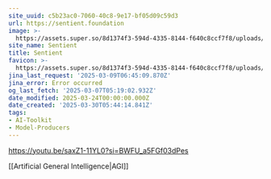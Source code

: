 ```yaml
---
site_uuid: c5b23ac0-7060-40c8-9e17-bf05d09c59d3
url: https://sentient.foundation
image: >-
  https://assets.super.so/8d1374f3-594d-4335-8144-f640c8ccf7f8/uploads/cover/0c89c4e0-9af3-4e4b-a598-094e74ad4549.png
site_name: Sentient
title: Sentient
favicon: >-
  https://assets.super.so/8d1374f3-594d-4335-8144-f640c8ccf7f8/uploads/favicon/e30dd467-a2cf-4a9e-b86e-8d72fe23a00f.png
jina_last_request: '2025-03-09T06:45:09.870Z'
jina_error: Error occurred
og_last_fetch: '2025-03-07T05:19:02.932Z'
date_modified: 2025-03-24T00:00:00.000Z
date_created: '2025-03-30T05:44:14.841Z'
tags:
- AI-Toolkit
- Model-Producers
---
```










https://youtu.be/saxZ1-11YL0?si=BWFU_a5FGf03dPes

[[Artificial General Intelligence|AGI]]
